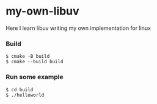 # my-own-libuv
Here I learn libuv writing my own implementation for linux

### Build
```
$ cmake -B build
$ cmake --build build
```

### Run some example
```
$ cd build
$ ./helloworld
```
